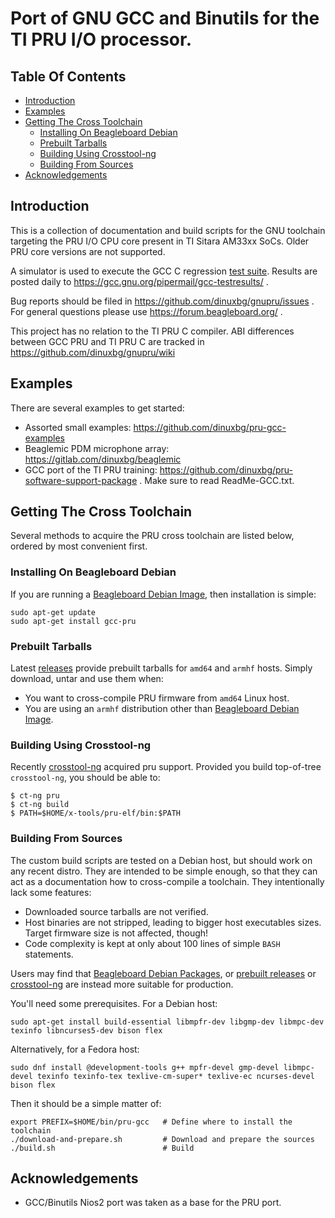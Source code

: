 # Port of GNU GCC and Binutils for the TI PRU I/O processor.

## Table Of Contents

 * [Introduction](#introduction)
 * [Examples](#examples)
 * [Getting The Cross Toolchain](#getting-the-cross-toolchain)
   * [Installing On Beagleboard Debian](#installing-on-beagleboard-debian)
   * [Prebuilt Tarballs](#prebuilt-tarballs)
   * [Building Using Crosstool-ng](#building-using-crosstool-ng)
   * [Building From Sources](#building-from-sources)
 * [Acknowledgements](#acknowledgements)

## Introduction

This is a collection of documentation and build scripts for the GNU toolchain targeting the PRU I/O CPU core present in TI Sitara AM33xx SoCs. Older PRU core versions are not supported.

A simulator is used to execute the GCC C regression [test suite](./testing/README.md). Results are posted daily to https://gcc.gnu.org/pipermail/gcc-testresults/ .

Bug reports should be filed in https://github.com/dinuxbg/gnupru/issues . For general questions please use https://forum.beagleboard.org/ .

This project has no relation to the TI PRU C compiler. ABI differences between GCC PRU and TI PRU C are tracked in https://github.com/dinuxbg/gnupru/wiki

## Examples

There are several examples to get started:
 * Assorted small examples: https://github.com/dinuxbg/pru-gcc-examples
 * Beaglemic PDM microphone array: https://gitlab.com/dinuxbg/beaglemic
 * GCC port of the TI PRU training: https://github.com/dinuxbg/pru-software-support-package . Make sure to read ReadMe-GCC.txt.

## Getting The Cross Toolchain

Several methods to acquire the PRU cross toolchain are listed below, ordered by most convenient first.

### Installing On Beagleboard Debian

If you are running a [Beagleboard Debian Image](https://beagleboard.org/latest-images), then installation is simple:

	sudo apt-get update
	sudo apt-get install gcc-pru

### Prebuilt Tarballs

Latest [releases](https://github.com/dinuxbg/gnupru/releases/latest) provide prebuilt tarballs for `amd64` and `armhf` hosts. Simply download, untar and use them when:

 * You want to cross-compile PRU firmware from `amd64` Linux host.
 * You are using an `armhf` distribution other than [Beagleboard Debian Image](https://beagleboard.org/latest-images).

### Building Using Crosstool-ng

Recently [crosstool-ng](https://github.com/crosstool-ng/crosstool-ng) acquired pru support. Provided you build top-of-tree `crosstool-ng`, you should be able to:

	$ ct-ng pru
	$ ct-ng build
	$ PATH=$HOME/x-tools/pru-elf/bin:$PATH


### Building From Sources

The custom build scripts are tested on a Debian host, but should work on any recent distro. They are intended to be simple enough, so that they can act as a documentation how to cross-compile a toolchain. They intentionally lack some features:

 * Downloaded source tarballs are not verified.
 * Host binaries are not stripped, leading to bigger host executables sizes. Target firmware size is not affected, though!
 * Code complexity is kept at only about 100 lines of simple `BASH` statements.

Users may find that [Beagleboard Debian Packages](#installing-on-beagleboard-debian), or [prebuilt releases](#prebuilt-tarballs) or [crosstool-ng](#building-using-crosstool-ng) are instead more suitable for production.

You'll need some prerequisites. For a Debian host:

	sudo apt-get install build-essential libmpfr-dev libgmp-dev libmpc-dev texinfo libncurses5-dev bison flex

Alternatively, for a Fedora host:

	sudo dnf install @development-tools g++ mpfr-devel gmp-devel libmpc-devel texinfo texinfo-tex texlive-cm-super* texlive-ec ncurses-devel bison flex

Then it should be a simple matter of:

	export PREFIX=$HOME/bin/pru-gcc   # Define where to install the toolchain
	./download-and-prepare.sh         # Download and prepare the sources
	./build.sh                        # Build

## Acknowledgements

 * GCC/Binutils Nios2 port was taken as a base for the PRU port.
